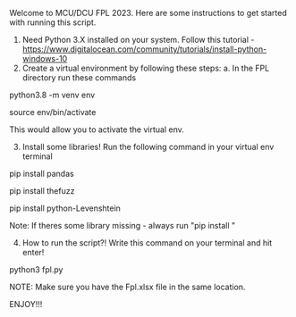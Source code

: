 Welcome to MCU/DCU FPL 2023. Here are some instructions to get started with running this script. 

1. Need Python 3.X installed on your system. Follow this tutorial - https://www.digitalocean.com/community/tutorials/install-python-windows-10
2. Create a virtual environment by following these steps:
a. In the FPL directory run these commands

python3.8 -m venv env

source env/bin/activate

This would allow you to activate the virtual env.

3. Install some libraries! Run the following command in your virtual env terminal

pip install pandas

pip install thefuzz

pip install  python-Levenshtein

Note: If theres some library missing - always run "pip install <library name>" 

4. How to run the script?! Write this command on your terminal and hit enter!
   
python3 fpl.py

NOTE: Make sure you have the Fpl.xlsx file in the same location. 

ENJOY!!!
